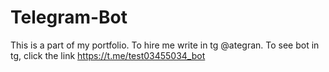 # Telegram-Bot
This is a part of my portfolio. To hire me write in tg @ategran. To see bot in tg, click the link https://t.me/test03455034_bot 
